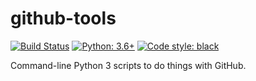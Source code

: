 # github-tools

[![Build Status](https://travis-ci.org/hugovk/github-tools.svg?branch=master)](https://travis-ci.org/hugovk/github-tools)
[![Python: 3.6+](https://img.shields.io/badge/python-3.6+-blue.svg)](https://www.python.org/downloads/)
[![Code style: black](https://img.shields.io/badge/code%20style-black-000000.svg)](https://github.com/psf/black)

Command-line Python 3 scripts to do things with GitHub.

